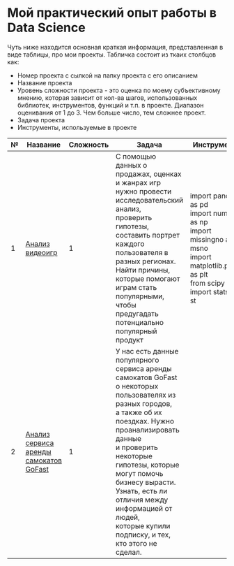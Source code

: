 # Мой практический опыт работы в Data Science

Чуть ниже находится основная краткая информация, представленная в виде таблицы, про мои проекты.
Табличка состоит из ткаих столбцов как:
* Номер проекта с сылкой на папку проекта с его описанием
* Название проекта
* Уровень сложности проекта - это оценка по моему субъективному мнению, которая зависит от кол-ва шагов,
  использованных библиотек, инструментов, функций и т.п. в проекте. Диапазон оценивания от 1 до 3. Чем больше число, тем сложнее проект.
* Задача проекта
* Инструменты, используемые в проекте

| № | Название | Сложность | Задача                                                                                | Инструменты                                                             |  
| -- | ----- | -- | --------------------------------------------- | ---------------------------------------------------------------------------------- |
| 1   | [Анализ<br/>видеоигр](https://github.com/5Misha/My-Skills/tree/main/Анализ_видеоигр) | 1 | С помощью данных о продажах, оценках и жанрах игр<br/> нужно провести исследовательский анализ,<br/> проверить гипотезы, составить портрет каждого<br/> пользователя в разных регионах. Найти причины,<br/> которые помогают играм стать популярными, чтобы<br/> предугадать потенциально популярный продукт | import pandas as pd <br/>import numpy as np <br/>import missingno as msno <br/>import matplotlib.pyplot as plt <br/>from scipy import stats as st 
| 2  | [Анализ сервиса аренды самокатов GoFast](https://github.com/5Misha/My-Skills/tree/main/Аренда_самокатов) | 1 | У нас есть данные популярного сервиса аренды самокатов GoFast <br/> о некоторых пользователях из разных городов,  <br/>а также об их поездках. Нужно проанализировать данные <br/>и проверить некоторые гипотезы, которые могут помочь бизнесу вырасти. <br/>Узнать, есть ли отличия между информацией от людей, <br/>которые купили подписку, и тех, кто этого не сделал.
